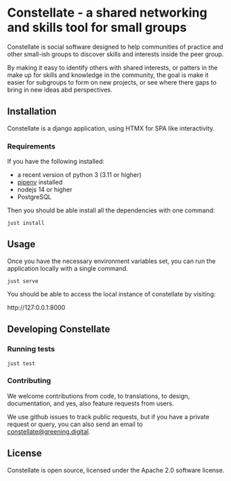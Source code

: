 # Constellate - a shared networking and skills tool for small groups

Constellate is social software designed to help communities of practice and other small-ish groups to discover skills and interests inside the peer group.

By making it easy to identify others with shared interests, or patters in the make up for skills and knowledge in the community, the goal is make it easier for subgroups to form on new projects, or see where there gaps to bring in new ideas abd perspectives.

## Installation

Constellate is a django application, using HTMX for SPA like interactivity.

### Requirements

If you have the following installed:

- a recent version of python 3 (3.11 or higher)
- [pipenv](https://pipenv.pypa.io/) installed
- nodejs 14 or higher
- PostgreSQL

Then you should be able install all the dependencies with one command:

```
just install
```

## Usage

Once you have the necessary environment variables set, you can run the application locally with a single command.

```
just serve
```

You should be able to access the local instance of constellate by visiting:

http://127:0.0.1:8000

## Developing Constellate

### Running tests

```
just test
```

### Contributing

We welcome contributions from code, to translations, to design, documentation, and yes, also feature requests from users.

We use github issues to track public requests, but if you have a private request or query, you can also send an email to constellate@greening.digital.

## License

Constellate is open source, licensed under the Apache 2.0 software license.
